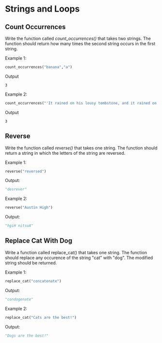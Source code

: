 # Strings and Loops


## Count Occurrences
Write the function called *count_occurrences()* that takes two strings. The function should return how many times the second string occurs in the first string.

Example 1:

```python
count_occurrences("banana","a")
```
Output
```
3
```

Example 2:
```python
count_occurrences("'It rained on his lousy tombstone, and it rained on the grass on his stomach. It rained all over the place.' — The Catcher in the Rye by JD Salinger", "rained")
```
Output
```
3
```

## Reverse
Write the function called *reverse()* that takes one string. The function should return a string in which the letters of the string are reversed.

Example 1:
```python
reverse("reversed")
```
Output:
```python
"desrever"
```

Example 2:
```python
reverse("Austin High")
```
Output:
```python
"hgiH nitsuA"
```

## Replace Cat With Dog
Write a function called replace_cat() that takes one string. The function should replace any occurence of the string "cat" with "dog". The modified string should be returned.

Example 1:
```python
replace_cat("concatenate")
```
Output:
```python
"condogenate"
```
Example 2:
```python
replace_cat("Cats are the best!")
```
Output:
```python
"Dogs are the best!"
```
